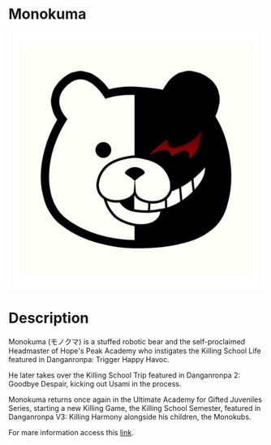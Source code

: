 # Monokuma

![](img/monokuma.jpg)

# Description

Monokuma (モノクマ) is a stuffed robotic bear and the self-proclaimed Headmaster of Hope's Peak Academy who instigates the Killing School Life featured in Danganronpa: Trigger Happy Havoc.

He later takes over the Killing School Trip featured in Danganronpa 2: Goodbye Despair, kicking out Usami in the process.

Monokuma returns once again in the Ultimate Academy for Gifted Juveniles Series, starting a new Killing Game, the Killing School Semester, featured in Danganronpa V3: Killing Harmony alongside his children, the Monokubs.

For mare information access this [link](https://danganronpa.fandom.com/wiki/Monokuma).